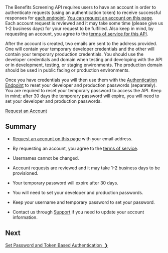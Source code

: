 The Benefits Screening API requires users to have an account in order to authenticate requests (using an authentication token) to receive successful responses for [each endpoint](endpoints). <a href="http://eepurl.com/gfLTuH" target="_blank">You can request an account on this page</a>. Each account request is reviewed and it may take some time (please give us 1-2 business days) for your request to be fulfilled. Also keep in mind, by requesting an account, you agree to the [terms of service for this API](terms-of-service).

After the account is created, two emails are sent to the address provided. One will contain your temporary developer credentials and the other will contain your temporary production credentials. You should use the developer credentials and domain when testing and developing with the API or in development, testing, or staging environments. The production domain should be used in public facing or production environments.

Once you have credentials you will then use them with the [Authentication Endpoint](endpoints) to reset your developer and production passwords (separately). You are required to reset your temporary password to access the API. Keep in mind; after 30 days the temporary password will expire, you will need to set your developer and production passwords.

<a href="http://eepurl.com/gfLTuH" target="_blank" class="btn color-primary-button text-secondary-white-30t">Request an Account</a>

## Summary

* <a href="http://eepurl.com/gfLTuH" target="_blank">Request an account on this page</a> with your email address. 

* By requesting an account, you agree to the [terms of service](terms-of-service).

* Usernames cannot be changed.

* Account requests are reviewed and it may take 1-2 business days to be provisioned.

* Your temporary password will expire after 30 days.

* You will need to set your developer and production passwords.

* Keep your username and temporary password to set your password.
* Contact us through [Support](mailto:screeningapi@nycopportunity.nyc.gov) if you need to update your account information.

## Next

<a href="set-password-and-token-based-authentication" title="Set Password and Token Based Authentication" class="btn color-secondary-button">Set Password and Token Based Authentication&nbsp;&nbsp;❯</a>
